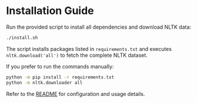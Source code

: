 # Installation Guide

Run the provided script to install all dependencies and download NLTK data:

```bash
./install.sh
```

The script installs packages listed in `requirements.txt` and executes
`nltk.download('all')` to fetch the complete NLTK dataset.

If you prefer to run the commands manually:

```bash
python -m pip install -r requirements.txt
python -m nltk.downloader all
```

Refer to the [README](../README.md) for configuration and usage details.

